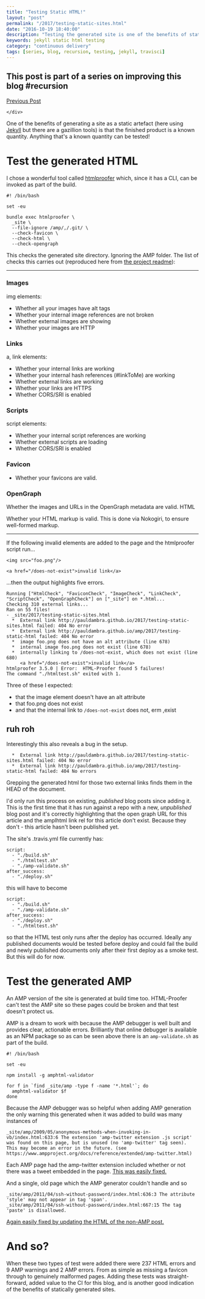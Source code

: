 ```yaml
--- 
title: "Testing Static HTML!" 
layout: "post" 
permalink: "/2017/testing-static-sites.html" 
date: "2016-10-19 18:40:00"
description: "Testing the generated site is one of the benefits of static HTML generators"
keywords: jekyll static html testing
category: "continuous delivery"
tags: [series, blog, recursion, testing, jekyll, travisci]
---
```


<aside class="series">
  <h1>
    This post is part of a series on improving this blog #recursion
  </h1>
  <div class="links">
    <div class="previous">
      <a href="/structured-data-with-jekyll.html">Previous Post</a>
    </div>
    <div class="next">
      
    </div>
  </div>
</aside>

One of the benefits of generating a site as a static artefact (here using [Jekyll](https://jekyllrb.com/) but there are a gazillion tools) is that the finished product is a known quantity. Anything that's a known quantity can be tested!

<!--more-->

# Test the generated HTML

I chose a wonderful tool called [htmlproofer](https://github.com/gjtorikian/html-proofer) which, since it has a CLI, can be invoked as part of the build.

```
#! /bin/bash

set -eu

bundle exec htmlproofer \
  _site \
  --file-ignore /amp/,/.git/ \
  --check-favicon \
  --check-html \
  --check-opengraph
```

This checks the generated site directory. Ignoring the AMP folder. The list of checks this carries out (reproduced here from [the project readme](https://github.com/gjtorikian/html-proofer/blob/c95d21dd5221243c7a7cfb1218fd6fd853381765/README.md)):

------

### Images

img elements:

 * Whether all your images have alt tags
 * Whether your internal image references are not broken
 * Whether external images are showing
 * Whether your images are HTTP

### Links

a, link elements:

 * Whether your internal links are working
 * Whether your internal hash references (#linkToMe) are working
 * Whether external links are working
 * Whether your links are HTTPS
 * Whether CORS/SRI is enabled

### Scripts

script elements:

 * Whether your internal script references are working
 * Whether external scripts are loading
 * Whether CORS/SRI is enabled

### Favicon

 * Whether your favicons are valid.

### OpenGraph

Whether the images and URLs in the OpenGraph metadata are valid.
HTML

Whether your HTML markup is valid. This is done via Nokogiri, to ensure well-formed markup.

------

If the following invalid elements are added to the page and the htmlproofer script run...

```
<img src="foo.png"/>

<a href="/does-not-exist">invalid link</a>
```

...then the output highlights five errors.

```
Running ["HtmlCheck", "FaviconCheck", "ImageCheck", "LinkCheck", "ScriptCheck", "OpenGraphCheck"] on ["_site"] on *.html... 
Checking 310 external links...
Ran on 55 files!
- _site/2017/testing-static-sites.html
  *  External link http://pauldambra.github.io/2017/testing-static-sites.html failed: 404 No error
  *  External link http://pauldambra.github.io/amp/2017/testing-static-html failed: 404 No error
  *  image foo.png does not have an alt attribute (line 678)
  *  internal image foo.png does not exist (line 678)
  *  internally linking to /does-not-exist, which does not exist (line 680)
     <a href="/does-not-exist">invalid link</a>
htmlproofer 3.5.0 | Error:  HTML-Proofer found 5 failures!
The command "./htmltest.sh" exited with 1.
```

Three of these I expected:

 * that the image element doesn't have an alt attribute
 * that foo.png does not exist
 * and that the internal link to `/does-not-exist` does not, erm ,exist

## ruh roh

 Interestingly this also reveals a bug in the setup. 

```
  *  External link http://pauldambra.github.io/2017/testing-static-sites.html failed: 404 No error
  *  External link http://pauldambra.github.io/amp/2017/testing-static-html failed: 404 No errors
```

Grepping the generated html for those two external links finds them in the HEAD of the document.

I'd only run this process on existing, _published_ blog posts since adding it. This is the first time that it has run against a repo with a new, _unpublished_ blog post and it's correctly highlighting that the open graph URL for this article and the amplhtml link rel for this article don't exist. Because they don't - this article hasn't been published yet. 

The site's .travis.yml file currently has:

```
script:
  - "./build.sh"
  - "./htmltest.sh"
  - "./amp-validate.sh"
after_success:
  - "./deploy.sh"
```

this will have to become

```
script:
  - "./build.sh"
  - "./amp-validate.sh"
after_success:
  - "./deploy.sh"
  - "./htmltest.sh"
```

so that the HTML test only runs after the deploy has occurred. Ideally any published documents would be tested before deploy and could fail the build and newly published documents only after their first deploy as a smoke test. But this will do for now.

# Test the generated AMP

An AMP version of the site is generated at build time too. HTML-Proofer can't test the AMP site so these pages could be broken and that test doesn't protect us.

AMP is a dream to work with because the AMP debugger is well built and provides clear, actionable errors. Brilliantly that online debugger is available as an NPM package so as can be seen above there is an `amp-validate.sh` as part of the build.

```
#! /bin/bash

set -eu

npm install -g amphtml-validator

for f in `find _site/amp -type f -name '*.html'`; do
  amphtml-validator $f
done
```

Because the AMP debugger was so helpful when adding AMP generation the only warning this generated when it was added to build was many instances of

```
_site/amp/2009/05/anonymous-methods-when-invoking-in-vb/index.html:633:6 The extension 'amp-twitter extension .js script' was found on this page, but is unused (no 'amp-twitter' tag seen). This may become an error in the future. (see https://www.ampproject.org/docs/reference/extended/amp-twitter.html)
```

Each AMP page had the amp-twitter extension included whether or not there was a tweet embedded in the page. [This was easily fixed.](https://github.com/pauldambra/blog_source/commit/4329b333aa15c3e71827ba0a5c42e608616d881a)

And a single, old page which the AMP generator couldn't handle and so

```
_site/amp/2011/04/ssh-without-password/index.html:636:3 The attribute 'style' may not appear in tag 'span'.
_site/amp/2011/04/ssh-without-password/index.html:667:15 The tag 'paste' is disallowed.
```

[Again easily fixed by updating the HTML of the non-AMP post.](https://github.com/pauldambra/blog_source/commit/c82542fec278d97c2749f6c09961efae15df175c#diff-b584697099c805190a2a5cfaae07bfc1)

# And so?

When these two types of test were added there were 237 HTML errors and 9 AMP warnings and 2 AMP errors. From as simple as missing a favicon through to genuinely malformed pages. Adding these tests was straight-forward, added value to the CI for this blog, and is another good indication of the benefits of statically generated sites. 